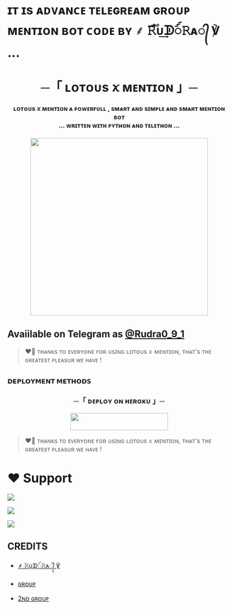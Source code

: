 # ɪᴛ ɪs ᴀᴅᴠᴀɴᴄᴇ ᴛᴇʟᴇɢʀᴇᴀᴍ ɢʀᴏᴜᴘ ᴍᴇɴᴛɪᴏɴ ʙᴏᴛ ᴄᴏᴅᴇ ʙʏ ⸙ 𝚁֟፝ᴜ͢ᗫꪾ𝚁ᴀ᭄ ℣  ...

<h1 align="center"><b> ─「 ʟᴏᴛᴏᴜs ꪎ ᴍᴇɴᴛɪᴏɴ 」─ </b></h1>

<h4 align="center"> ʟᴏᴛᴏᴜs ꪎ ᴍᴇɴᴛɪᴏɴ ᴀ ᴘᴏᴡᴇʀғᴜʟʟ , sᴍᴀʀᴛ ᴀɴᴅ sɪᴍᴘʟᴇ ᴀɴᴅ sᴍᴀʀᴛ ᴍᴇɴᴛɪᴏɴ ʙᴏᴛ <br> ... ᴡʀɪᴛᴛᴇɴ ᴡɪᴛʜ ᴘʏᴛʜᴏɴ ᴀɴᴅ ᴛᴇʟᴇᴛʜᴏɴ ...</h4>

<p align="center"><a href="https://t.me/Rudra0_9_1"><img src="https://telegra.ph/Goku-02-11-3" width="400"></a></p>

<p align="center">
   

## Avaiilable on Telegram as [@Rudra0_9_1](https://t.me/Rudra0_9_1)

> ❤️‍🔥 ᴛʜᴀɴᴋs ᴛᴏ ᴇᴠᴇʀʏᴏɴᴇ ғᴏʀ ᴜsɪɴɢ ʟᴏᴛᴏᴜs ꪎ ᴍᴇɴᴛɪᴏɴ, ᴛʜᴀᴛ's ᴛʜᴇ ɢʀᴇᴀᴛᴇsᴛ ᴘʟᴇᴀsᴜʀ ᴡᴇ ʜᴀᴠᴇ !

## <p align="center">
 <b>𝗗𝗘𝗣𝗟𝗢𝗬𝗠𝗘𝗡𝗧 𝗠𝗘𝗧𝗛𝗢𝗗𝗦</b>
 </p>

  <h3 align="center">
    ─「 ᴅᴇᴩʟᴏʏ ᴏɴ ʜᴇʀᴏᴋᴜ 」─
  </h3>

<p align="center"><a href="https://dashboard.heroku.com/new?template=https://github.com/Omkarrudra09/rudra-x-mention"> <img src="https://img.shields.io/badge/Deploy%20On%20Heroku-black?style=for-the-badge&logo=heroku" width="220" height="38.45"/></a></p>

> ❤️‍🔥 ᴛʜᴀɴᴋs ᴛᴏ ᴇᴠᴇʀʏᴏɴᴇ ғᴏʀ ᴜsɪɴɢ ʟᴏᴛᴏᴜs ꪎ ᴍᴇɴᴛɪᴏɴ, ᴛʜᴀᴛ's ᴛʜᴇ ɢʀᴇᴀᴛᴇsᴛ ᴘʟᴇᴀsᴜʀ ᴡᴇ ʜᴀᴠᴇ !

# ❤️ Support
<a href="https://t.me/F_I_R_group"><img src="https://img.shields.io/badge/Join-Telegram%20Channel-red.svg?logo=Telegram"></a>

<a href="https://t.me/friends_chat_groupz"><img src="https://img.shields.io/badge/Join-Telegram%20Group-blue.svg?logo=telegram"></a>

<a href="https://t.me/Rudra0_9_1"><img src="https://img.shields.io/badge/Heroku-Me%20Free cc-blue.svg?logo=telegram"></a>


## CREDITS

- [⸙ 𝚁ᴜ͢ᗫꪾ𝚁ᴀ᭄ ℣](https://t.me/Rudra0_9_1)

- [ɢʀᴏᴜᴘ](https://t.me/friends_chat_groupz)

- [2ɴᴅ ɢʀᴏᴜᴘ](https://t.me/F_I_R_group)


